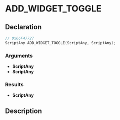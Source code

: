 # ADD_WIDGET_TOGGLE

## Declaration
```cpp
// 0x66F47727
ScriptAny ADD_WIDGET_TOGGLE(ScriptAny, ScriptAny);
```

### Arguments
- **ScriptAny**
- **ScriptAny**

### Results
- **ScriptAny**

## Description
